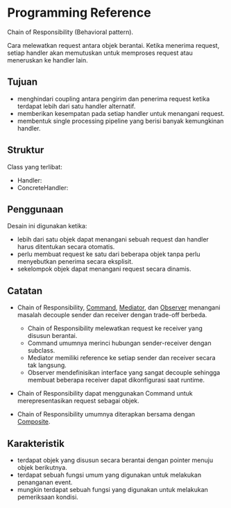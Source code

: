# Programming Reference

Chain of Responsibility (Behavioral pattern).

Cara melewatkan request antara objek berantai. Ketika menerima request, setiap handler akan memutuskan untuk memproses request atau meneruskan ke handler lain.

## Tujuan

* menghindari coupling antara pengirim dan penerima request ketika terdapat lebih dari satu handler alternatif.
* memberikan kesempatan pada setiap handler untuk menangani request.
* membentuk single processing pipeline yang berisi banyak kemungkinan handler.

## Struktur

Class yang terlibat:

* Handler: 
* ConcreteHandler:

## Penggunaan

Desain ini digunakan ketika:

* lebih dari satu objek dapat menangani sebuah request dan handler harus ditentukan secara otomatis.
* perlu membuat request ke satu dari beberapa objek tanpa perlu menyebutkan penerima secara eksplisit.
* sekelompok objek dapat menangani request secara dinamis.

## Catatan

* Chain of Responsibility, [Command](command.md), [Mediator](mediator.md), dan [Observer](observer.md) menangani masalah decouple sender dan receiver dengan trade-off berbeda. 

    - Chain of Responsibility melewatkan request ke receiver yang disusun berantai.
    - Command umumnya merinci hubungan sender-receiver dengan subclass.
    - Mediator memiliki reference ke setiap sender dan receiver secara tak langsung.
    - Observer mendefinisikan interface yang sangat decouple sehingga membuat beberapa receiver dapat dikonfigurasi saat runtime.

* Chain of Responsibility dapat menggunakan Command untuk merepresentasikan request sebagai objek.
* Chain of Responsibility umumnya diterapkan bersama dengan [Composite](../Structural/composite.md).

## Karakteristik

* terdapat objek yang disusun secara berantai dengan pointer menuju objek berikutnya.
* terdapat sebuah fungsi umum yang digunakan untuk melakukan penanganan event.
* mungkin terdapat sebuah fungsi yang digunakan untuk melakukan pemeriksaan kondisi.
